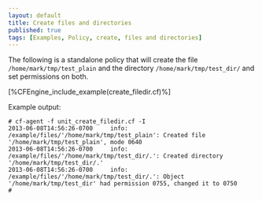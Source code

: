 ```yaml
---
layout: default
title: Create files and directories
published: true
tags: [Examples, Policy, create, files and directories]
---
```


The following is a standalone policy that will create the file
`/home/mark/tmp/test_plain` and the directory `/home/mark/tmp/test_dir/`
and set permissions on both.

[%CFEngine_include_example(create_filedir.cf)%]

Example output:

```
# cf-agent -f unit_create_filedir.cf -I
2013-06-08T14:56:26-0700     info: /example/files/'/home/mark/tmp/test_plain': Created file '/home/mark/tmp/test_plain', mode 0640
2013-06-08T14:56:26-0700     info: /example/files/'/home/mark/tmp/test_dir/.': Created directory '/home/mark/tmp/test_dir/.'
2013-06-08T14:56:26-0700     info: /example/files/'/home/mark/tmp/test_dir/.': Object '/home/mark/tmp/test_dir' had permission 0755, changed it to 0750
#
```
